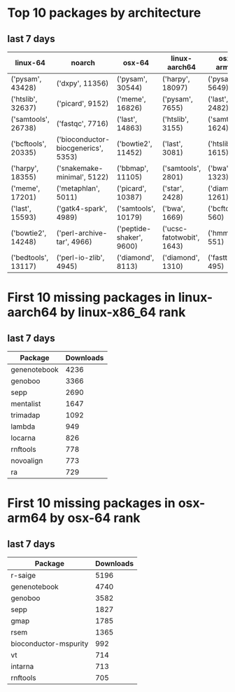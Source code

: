 # Top 10 packages by architecture
## last 7 days
|linux-64 | noarch | osx-64 | linux-aarch64 | osx-arm64 | 
|-|-|-|-|-|
|('pysam', 43428) |('dxpy', 11356) |('pysam', 30544) |('harpy', 18097) |('pysam', 5649) |
|('htslib', 32637) |('picard', 9152) |('meme', 16826) |('pysam', 7655) |('last', 2482) |
|('samtools', 26738) |('fastqc', 7716) |('last', 14863) |('htslib', 3155) |('samtools', 1624) |
|('bcftools', 20335) |('bioconductor-biocgenerics', 5353) |('bowtie2', 11452) |('last', 3081) |('htslib', 1615) |
|('harpy', 18355) |('snakemake-minimal', 5122) |('bbmap', 11105) |('samtools', 2801) |('bwa', 1323) |
|('meme', 17201) |('metaphlan', 5011) |('picard', 10387) |('star', 2428) |('diamond', 1261) |
|('last', 15593) |('gatk4-spark', 4989) |('samtools', 10179) |('bwa', 1669) |('bcftools', 560) |
|('bowtie2', 14248) |('perl-archive-tar', 4966) |('peptide-shaker', 9600) |('ucsc-fatotwobit', 1643) |('hmmer', 551) |
|('bedtools', 13117) |('perl-io-zlib', 4945) |('diamond', 8113) |('diamond', 1310) |('fasttree', 495) |
# First 10 missing packages in linux-aarch64 by linux-x86_64 rank
## last 7 days

| Package | Downloads |
| - | - |
| genenotebook | 4236 | 
| genoboo | 3366 | 
| sepp | 2690 | 
| mentalist | 1647 | 
| trimadap | 1092 | 
| lambda | 949 | 
| locarna | 826 | 
| rnftools | 778 | 
| novoalign | 773 | 
| ra | 729 | 
# First 10 missing packages in osx-arm64 by osx-64 rank
## last 7 days

| Package | Downloads |
| - | - |
| r-saige | 5196 | 
| genenotebook | 4740 | 
| genoboo | 3582 | 
| sepp | 1827 | 
| gmap | 1785 | 
| rsem | 1365 | 
| bioconductor-mspurity | 992 | 
| vt | 714 | 
| intarna | 713 | 
| rnftools | 705 | 
